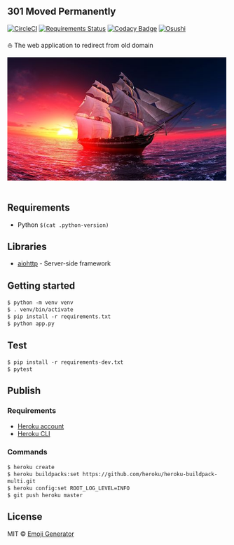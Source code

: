 ## 301 Moved Permanently
[![CircleCI](https://circleci.com/gh/emoji-gen/web-redirect/tree/master.svg?style=shield)](https://circleci.com/gh/emoji-gen/web-redirect/tree/master)
[![Requirements Status](https://requires.io/github/emoji-gen/web-redirect/requirements.svg?branch=master)](https://requires.io/github/emoji-gen/web-redirect/requirements/?branch=master)
[![Codacy Badge](https://api.codacy.com/project/badge/Grade/56377d1a156e44fc93d98dbae392dad4)](https://www.codacy.com/app/pinemz/web-redirect?utm_source=github.com&amp;utm_medium=referral&amp;utm_content=emoji-gen/web-redirect&amp;utm_campaign=Badge_Grade)
[![Osushi](https://img.shields.io/badge/donate-osushi-EA2F57.svg)](https://osushi.love/intent/post/9ad90add99954e62ac79251606c10eec)

:boat: The web application to redirect from old domain

![](assets/resized.jpg)
<br>
<br>

## Requirements

- Python `$(cat .python-version)`

## Libraries

- [aiohttp](https://github.com/aio-libs/aiohttp) - Server-side framework

## Getting started

```
$ python -m venv venv
$ . venv/bin/activate
$ pip install -r requirements.txt
$ python app.py
```

## Test

```
$ pip install -r requirements-dev.txt
$ pytest
```

## Publish
### Requirements

- [Heroku account](https://heroku.com/)
- [Heroku CLI](https://devcenter.heroku.com/articles/heroku-cli)

### Commands

```
$ heroku create
$ heroku buildpacks:set https://github.com/heroku/heroku-buildpack-multi.git
$ heroku config:set ROOT_LOG_LEVEL=INFO
$ git push heroku master
```

## License

MIT &copy; [Emoji Generator](https://emoji-gen.ninja)
